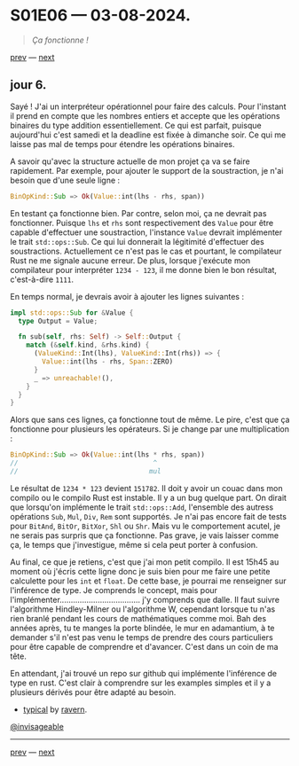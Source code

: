 # S01E06 — 03-08-2024.

> *Ça fonctionne !*

[prev](S01E05-02-08-2024.md) — [next](S01E01-29-07-2024.md)

## jour 6.

Sayé ! J'ai un interpréteur opérationnel pour faire des calculs. Pour l'instant il prend en compte que les nombres entiers et accepte que les opérations binaires du type addition essentiellement. Ce qui est parfait, puisque aujourd'hui c'est samedi et la deadline est fixée à dimanche soir. Ce qui me laisse pas mal de temps pour étendre les opérations binaires.

A savoir qu'avec la structure actuelle de mon projet ça va se faire rapidement. Par exemple, pour ajouter le support de la soustraction, je n'ai besoin que d'une seule ligne :   

```rs
BinOpKind::Sub => Ok(Value::int(lhs - rhs, span))
```

En testant ça fonctionne bien. Par contre, selon moi, ça ne devrait pas fonctionner. Puisque `lhs` et `rhs` sont respectivement des `Value` pour être capable d'effectuer une soustraction, l'instance `Value` devrait implémenter le trait `std::ops::Sub`. Ce qui lui donnerait la légitimité d'effectuer des soustractions. Actuellement ce n'est pas le cas et pourtant, le compilateur Rust ne me signale aucune erreur. De plus, lorsque j'exécute mon compilateur pour interpréter `1234 - 123`, il me donne bien le bon résultat, c'est-à-dire `1111`.

En temps normal, je devrais avoir à ajouter les lignes suivantes :    

```rs
impl std::ops::Sub for &Value {
  type Output = Value;

  fn sub(self, rhs: Self) -> Self::Output {
    match (&self.kind, &rhs.kind) {
      (ValueKind::Int(lhs), ValueKind::Int(rhs)) => {
        Value::int(lhs - rhs, Span::ZERO)
      }
      _ => unreachable!(),
    }
  }
}
```

Alors que sans ces lignes, ça fonctionne tout de même. Le pire, c'est que ça fonctionne pour plusieurs les opérateurs. Si je change par une multiplication :

```rs
BinOpKind::Sub => Ok(Value::int(lhs * rhs, span))
//                                  ^
//                                 mul
```

Le résultat de `1234 * 123` devient `151782`. Il doit y avoir un couac dans mon compilo ou le compilo Rust est instable. Il y a un bug quelque part. On dirait que lorsqu'on implémente le trait `std::ops::Add`, l'ensemble des autress opérations `Sub`, `Mul`, `Div`, `Rem` sont supportés. Je n'ai pas encore fait de tests pour `BitAnd`, `BitOr`, `BitXor`, `Shl` ou `Shr`. Mais vu le comportement acutel, je ne serais pas surpris que ça fonctionne. Pas grave, je vais laisser comme ça, le temps que j'investigue, même si cela peut porter à confusion.

Au final, ce que je retiens, c'est que j'ai mon petit compilo. Il est 15h45 au moment où j'écris cette ligne donc je suis bien pour me faire une petite calculette pour les `int` et `float`. De cette base, je pourrai me renseigner sur l'inférence de type. Je comprends le concept, mais pour l'implémenter.................................... j'y comprends que dalle. Il faut suivre l'algorithme Hindley-Milner ou l'algorithme W, cependant lorsque tu n'as rien branlé pendant les cours de mathématiques comme moi. Bah des années après, tu te manges la porte blindée, le mur en adamantium, à te demander s'il n'est pas venu le temps de prendre des cours particuliers pour être capable de comprendre et d'avancer. C'est dans un coin de ma tête.

En attendant, j'ai trouvé un repo sur github qui implémente l'inférence de type en rust. C'est clair à comprendre sur les examples simples et il y a plusieurs dérivés pour être adapté au besoin.    

- [typical](https://github.com/ravern/typical/tree/master) by [ravern](https://github.com/ravern).

[@invisageable](https://twitter.com/invisageable)   

---

[prev](S01E05-02-08-2024.md) — [next](S01E01-29-07-2024.md)
